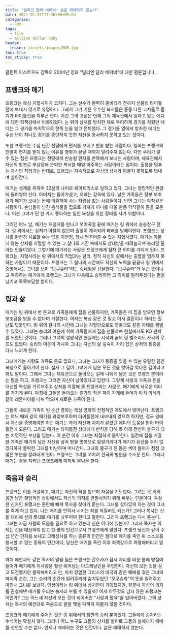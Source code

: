 ```yaml
---
title: "밀리언 달러 베이비: 삶은 패배하지 않는다"
date: 2021-01-31T11:36:00+09:00
categories:
  - 리뷰
tags:
  - film
  - million dollar baby
header:
  teaser: /assets/images/MDB.jpg
toc: true
toc_sticky: true
---
```


클린트 이스트우드 감독의 2004년 영화 "밀리언 달러 베이비"에 대한 평론입니다.

## 프랭크와 매기

프랭크는 복싱 지혈사이자 코치다. 그는 선수가 완벽히 준비되기 전까지 섣불리 타이틀전에 보내지 않기로 유명하다. 그래서 그가 기른 우수한 복서들은 종종 다른 코치들로 옮겨가 타이틀전을 치루곤 한다. 이런 그의 고집은 현재 그의 체육관에서 일하고 있는 에디에 대한 죄책감에서 비롯되었다. 눈 위의 상처를 방치한 채로 무리하게 경기를 치뤘던 에디는 그 경기를 마지막으로 한쪽 눈을 잃고 은퇴했다. 그 경기를 옆에서 방조한 에디는 수십 년이 지나도 경기를 중단하지 못한 자신을 용서하지 못하고 있는 것이다.

또한 프랭크는 수십 년간 친딸에게 편지를 보내고 반송 받는 사람이다. 영화는 프랭크의 친딸이 편지를 받지 않는 이유를 영화가 끝날 때까지 알려주지 않는다. 다만 우리가 알 수 있는 점은 프랭크는 친딸에게 반송될 편지를 반복해서 보내는 사람이며, 체육관에서 자신의 방조로 부상당해 은퇴한 복서를 매일 마주하는 사람이라는 점이다. 출혈을 멈추는 자신의 직업과는 반대로, 프랭크는 지속적으로 자신의 상처가 아물지 못하도록 덧내며 살아간다.

매기는 생계를 위하여 32살의 나이로 웨이트리스로 일하고 있다. 그녀는 절망적인 환경에 둘러쌓여 산다. 아버지는 돌아가셨고, 오빠는 감옥에 있다. 남은 가족들은 정부 보조금과 매기가 보내는 돈에 의존하며 사는 자립심 없는 사람들이다. 반면 그녀는 악착같은 사람이다. 손님들이 남긴 음식물을 집으로 가져가 끼니를 때울 만큼 악착같이 돈을 모은다. 이는 그녀가 단 한 가지 좋아하는 일인 복싱을 위한 장비를 사기 위함이다.

그러던 어느 날, 매기는 프랭크를 만나고 우여곡절 끝에 매기는 링 위에서 승승장구 한다. 링 위에서는 상처가 아물지 않으며 출혈이 계속되어 패배를 당해야한다. 프랭크는 상처를 완전히 치료할 수는 없을 지언정, 잠시 멈추어줄 수 있는 지혈사였다. 매기는 아물지 않는 상처를 지혈할 수 있는 그 찰나의 시간 속에서도 상대방을 때려눕히며 승리할 줄 아는 인물이었다. 그렇기에 매기라는 사람은 프랭크에게 점차 큰 의미를 가지게 된다. 프랭크는, 지혈사라는 링 위에서의 직업과는 달리, 정작 자신의 삶에서는 출혈을 멈추지 못하는 사람이기 때문이다. 프랭크는 그 찰나의 시간에도 자신의 노력을 끝끝내 링 위에서 증명해내는 그녀를 보며 “모쿠슈라”라는 링네임을 선물한다. “모쿠슈라”가 무슨 뜻이냐고 독촉하는 매기에게 프랭크는 그녀가 다음에도 승리하면 그 의미를 알려주겠다는 말을 남기고 묵묵부답할 뿐이다.

## 링과 삶

매기는 링 위에서 번 돈으로 가족들에게 집을 선물하지만, 가족들은 이 집을 받으면 정부 보조금을 받을 수 없다며 거절한다. 여자는 복싱 같은 것 말고 어서 결혼이나 하라는 힐난도 덧붙인다. 링 위의 찰나의 시간에 그녀는 지혈만으로도 영웅과도 같은 자태를 뽐낼 수 있었다. 그녀는 승리의 여운에 취해 가족들에게 집을 선물하며 현실에서도 KO 펀치를 노렸던 것이다. 그러나 그녀의 절망적인 현실에는 시작과 끝의 링 벨소리도 사각의 로프도 없었다. 승리의 여운이 가시자 그녀는 자신의 삶 깊숙이 자리 잡은 상처의 통증을 다시 느끼게 된다.

그녀에게는 사랑도 가족도 돈도 없으니, 그녀는 그녀가 통증을 잊을 수 있는 유일한 길인 복싱으로 돌아가야 한다. 설사 그 길이 그녀에게 남은 모든 것을 앗아갈 막다른 길이라고 해도 말이다. 그래서 그녀는 체육관으로 돌아오는 길에 나에게 남은 것은 프랭크 뿐이라는 말을 하고, 프랭크는 그러면 자신이 남아있다고 답한다. 그렇게 사랑과 가족과 돈을 대신할 복싱을 가르쳐주고 상처를 지혈해 줄 프랭크라는 사람은, 매기에게 새로운 의미를 가지게 된다. 마침내 그들은 돌아오는 길가의 작은 파이 가게에 들어가 마치 의식과 같이 레몬파이를 나눠 먹으며 새로운 가족이 된다.

그들이 새로운 가족이 된 순간 영화는 복싱 영화의 전형적인 궤도에서 벗어난다. 프랭크는 여느 때와 같이 매기를 과잉보호하며 타이틀전에 내보내지 않으려 하지만, 결국 링에서 자신을 증명해야만 하는 매기는 과거 자신과 처지가 같았던 에디의 도움을 받아 타이틀전에 오른다. 그리고 매기는 타이틀전 상대에게 반칙을 당해 목 아래 전신이 불구가 되는 치명적인 부상을 입는다. 이 순간 이후 그녀는 처절하게 몰락한다. 일전에 집을 거절한 가족은 매기의 남은 자산을 상속 받을 명목으로 알랑거리다가 매기가 유산을 주지 않겠다하자 몰락한 그녀를 비난하며 떠나간다. 그녀의 불구가 된 몸은 썩어 들어가 점점 더 많은 부분을 잘라내게 된다. 프랭크는 그녀를 고치려 전국의 병원을 수소문 한다. 그러나 매기는 곁을 지키던 프랭크에게 마지막 부탁을 한다.

## 죽음과 승리

프랭크는 이를 거절하고, 매기는 자신의 혀를 씹으며 자살을 기도한다. 그녀는 목 위의 몸만 남은 절망적인 상황에서도 자신의 의지를 관철시키기 위해 싸우는 인물이다. 독실한 신자인 프랭크는 혼란에 빠져 목사를 찾아가 묻는다. 그녀를 살아있게 하는 것이 그녀를 죽게 하고 있다. 나는 매기를 안락사 시키는 죄를 저질러도 되는가? 그러나 목사는 신을 대리해 신의 뜻대로 매기를 놔두어야 한다고 말한다. 그러자 프랭크는 다시 묻는다. 그녀는 지금 사람의 도움을 필요로 하고 있는데 신은 어디에 있는가? 그러자 목사는 이제는 신을 대신하지 않고 한 명의 인간으로서 프랭크에게 말한다. 프랭크 당신과 같이 수십 년간 편지를 보내고 고해성사를 하는 종류의 인간은 절대로 매기를 죽인 뒤 스스로를 용서할 수 없는 종류의 인간이다, 당신은 매기를 죽인 이후 죄책감으로 파멸해버리고 말 것이다.

마치 예언과도 같은 목사의 말을 들은 프랭크는 간호사가 잠시 자리를 비운 틈에 병실에 들어가 매기에게 치사량을 훨씬 뛰어넘는 아드레날린을 주입한다. 자신의 모든 것을 걸고 도전했지만 몰락해버리고 만, 마치 장엄한 그리스의 비극과 같은 패배를 겪은 그녀의 마지막 순간, 그는 승리의 순간에 알려주리라 숨겨두었던 "모쿠슈라"의 뜻을 알려주고 마침내 그녀를 보낸다. 인생이라는 링 위에서 상처만이 가득했지만, 끝끝내 자신의 의지를 관철해낸 매기를 우리는 승자라 부를 수 있을까? 이제 아무것도 남지 않은 프랭크는 어떤가? 그는 어느새 자신의 모든 것이 되어버린 "사랑과 혈육"을 잃어버렸다. 그의 상처는 목사의 예언대로 죽음으로 끝을 맺을 때까지 아물지 않을 것이다.

프랭크와 매기에게 주어진 것은 링 위에서의 잠깐의 승리 뿐이었다. 그들에게 승자라는 수식어는 확실치 않다. 그러나 어느 누구도 그들의 상처를 빌미로 그들의 삶에까지 패배를 선언할 수는 없다. 언제나 패배하는 것은 인간이다. 삶은 패배하지 않는다.

<img src="{{ site.url }}{{ site.baseurl }}/assets/images/MDB.jpg" alt="">
